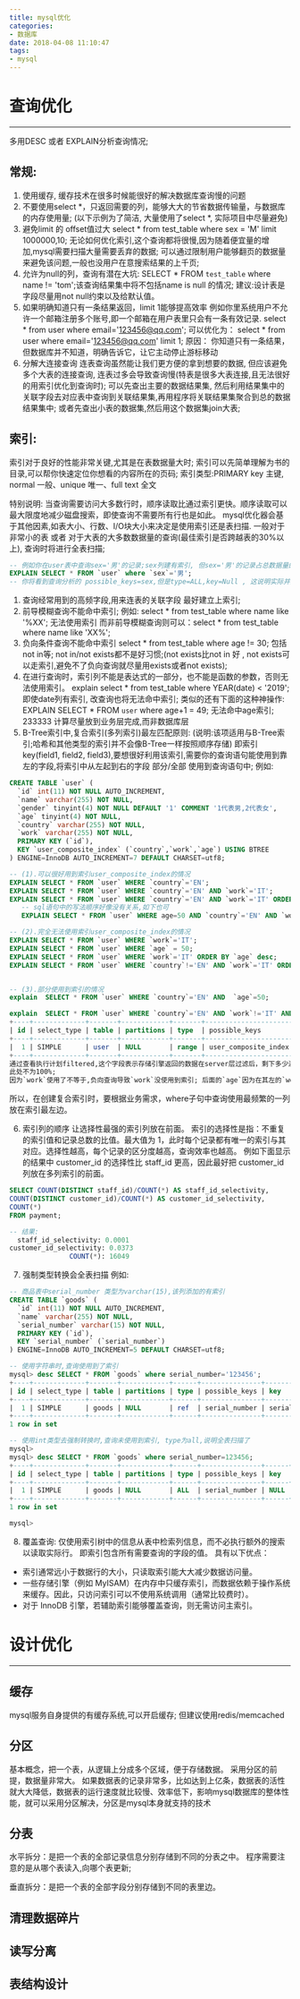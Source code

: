 ```yaml
---
title: mysql优化
categories:
- 数据库
date: 2018-04-08 11:10:47
tags:
- mysql
---
```

# 查询优化
- - -
多用DESC 或者 EXPLAIN分析查询情况;
##  常规:
1. 使用缓存, 缓存技术在很多时候能很好的解决数据库查询慢的问题
2. 不要使用select *，只返回需要的列，能够大大的节省数据传输量，与数据库的内存使用量;
(以下示例为了简洁, 大量使用了select *, 实际项目中尽量避免)
3. 避免limit 的 offset值过大
select * from test_table where sex = 'M' limit 1000000,10;
无论如何优化索引,这个查询都将很慢,因为随着便宜量的增加,mysql需要扫描大量需要丢弃的数据;
可以通过限制用户能够翻页的数据量来避免该问题,一般也没用户在意搜索结果的上千页;
4. 允许为null的列，查询有潜在大坑:
SELECT * FROM `test_table` where name != 'tom';该查询结果集中将不包括name is null 的情况;
建议:设计表是字段尽量用not null约束以及给默认值。
5. 如果明确知道只有一条结果返回，limit 1能够提高效率
例如你里系统用户不允许一个邮箱注册多个账号,即一个邮箱在用户表里只会有一条有效记录.
select * from user where email='123456@qq.com';
可以优化为：
select * from user where email='123456@qq.com' limit 1;
原因：
你知道只有一条结果，但数据库并不知道，明确告诉它，让它主动停止游标移动
6. 分解大连接查询
连表查询虽然能让我们更方便的拿到想要的数据, 但应该避免多个大表的连接查询, 连表过多会导致查询慢(特表是很多大表连接,且无法很好的用索引优化到查询时);
可以先查出主要的数据结果集, 然后利用结果集中的关联字段去对应表中查询到关联结果集,再用程序将关联结果集聚合到总的数据结果集中;
或者先查出小表的数据集,然后用这个数据集join大表;



## 索引:
索引对于良好的性能非常关键,尤其是在表数据量大时; 索引可以先简单理解为书的目录,可以帮你快速定位你想看的内容所在的页码;
索引类型:PRIMARY key 主键, normal 一般、unique 唯一、full text 全文

特别说明:
当查询需要访问大多数行时，顺序读取比通过索引更快。顺序读取可以最大限度地减少磁盘搜索，即使查询不需要所有行也是如此。
mysql优化器会基于其他因素,如表大小、行数、I/O块大小来决定是使用索引还是表扫描.
一般对于非常小的表 或者 对于大表的大多数数据量的查询(最佳索引是否跨越表的30%以上), 查询时将进行全表扫描;
```sql
-- 例如你在user表中查询sex='男'的记录;sex列建有索引, 但sex='男'的记录占总数据量的50%时;
EXPLAIN SELECT * FROM `user` where `sex`='男';
-- 你将看到查询分析的 possible_keys=sex,但是type=ALL,key=Null , 这说明实际并没走索引,而是进行的全表扫描;
```

1. 查询经常用到的高频字段,用来连表的关联字段 最好建立上索引;
2. 前导模糊查询不能命中索引;
例如: select * from test_table where name like '%XX'; 无法使用索引
而非前导模糊查询则可以：select * from test_table where name like 'XX%';
3. 负向条件查询不能命中索引
select * from test_table where age != 30;
包括 not in等;
not in/not exists都不是好习惯;(not exists比not in 好 , not exists可以走索引,避免不了负向查询就尽量用exists或者not exists);
4. 在进行查询时，索引列不能是表达式的一部分，也不能是函数的参数，否则无法使用索引。
explain select * from test_table where YEAR(date) < '2019';
即使date列有索引, 改查询也将无法命中索引;
类似的还有下面的这种神操作:
EXPLAIN SELECT * FROM `user` where age+1 = 49; 无法命中age索引;
233333
计算尽量放到业务层完成,而非数据库层
5. B-Tree索引中,复合索引(多列索引)最左匹配原则:
(说明:该项适用与B-Tree索引;哈希和其他类型的索引并不会像B-Tree一样按照顺序存储)
即索引key(field1, field2, field3),要想很好利用该索引,需要你的查询语句能使用到靠左的字段,将索引中从左起到右的字段 部分/全部 使用到查询语句中;
例如:
```sql
CREATE TABLE `user` (
  `id` int(11) NOT NULL AUTO_INCREMENT,
  `name` varchar(255) NOT NULL,
  `gender` tinyint(4) NOT NULL DEFAULT '1' COMMENT '1代表男,2代表女',
  `age` tinyint(4) NOT NULL,
  `country` varchar(255) NOT NULL,
  `work` varchar(255) NOT NULL,
  PRIMARY KEY (`id`),
  KEY `user_composite_index` (`country`,`work`,`age`) USING BTREE
) ENGINE=InnoDB AUTO_INCREMENT=7 DEFAULT CHARSET=utf8;

-- (1).可以很好用到索引user_composite_index的情况
EXPLAIN SELECT * FROM `user` WHERE `country`='EN';
EXPLAIN SELECT * FROM `user` WHERE `country`='EN' AND `work`='IT';
EXPLAIN SELECT * FROM `user` WHERE `country`='EN' AND `work`='IT' ORDER BY `age` desc;
   -- sql语句中的写法顺序好像没有关系,如下也可
   EXPLAIN SELECT * FROM `user` WHERE age=50 AND `country`='EN' AND `work`='IT';

-- (2).完全无法使用索引user_composite_index的情况
EXPLAIN SELECT * FROM `user` WHERE `work`='IT';
EXPLAIN SELECT * FROM `user` WHERE `age` = 50;
EXPLAIN SELECT * FROM `user` WHERE `work`='IT' ORDER BY `age` desc;
EXPLAIN SELECT * FROM `user` WHERE `country`!='EN' AND `work`='IT' ORDER BY `age` desc;


-- (3).部分使用到索引的情况
explain  SELECT * FROM `user` WHERE `country`='EN' AND  `age`=50;

explain  SELECT * FROM `user` WHERE `country`='EN' AND `work`!='IT' AND `age`=50;
+----+-------------+-------+------------+-------+----------------------+----------------------+---------+------+------+----------+-----------------------+
| id | select_type | table | partitions | type  | possible_keys        | key                  | key_len | ref  | rows | filtered | Extra                 |
+----+-------------+-------+------------+-------+----------------------+----------------------+---------+------+------+----------+-----------------------+
|  1 | SIMPLE      | user  | NULL       | range | user_composite_index | user_composite_index | 1534    | NULL |    2 |    14.29 | Using index condition |
+----+-------------+-------+------------+-------+----------------------+----------------------+---------+------+------+----------+-----------------------+
通过查看执行计划filtered,这个字段表示存储引擎返回的数据在server层过滤后，剩下多少满足查询的记录数量的比例，注意是百分比，不是具体记录数。
此处不为100%;
因为`work`使用了不等于,负向查询导致`work`没使用到索引; 后面的`age`因为在其左的`work`没命中索引,也将无法命中索引.

```
所以，在创建复合索引时，要根据业务需求，where子句中查询使用最频繁的一列放在索引最左边。

6. 索引列的顺序
让选择性最强的索引列放在前面。
索引的选择性是指：不重复的索引值和记录总数的比值。最大值为 1，此时每个记录都有唯一的索引与其对应。选择性越高，每个记录的区分度越高，查询效率也越高。
例如下面显示的结果中 customer_id 的选择性比 staff_id 更高，因此最好把 customer_id 列放在多列索引的前面。
```sql
SELECT COUNT(DISTINCT staff_id)/COUNT(*) AS staff_id_selectivity,
COUNT(DISTINCT customer_id)/COUNT(*) AS customer_id_selectivity,
COUNT(*)
FROM payment;

-- 结果:
  staff_id_selectivity: 0.0001
customer_id_selectivity: 0.0373
               COUNT(*): 16049
```
 
 
7. 强制类型转换会全表扫描
 例如: 
 ```sql
 -- 商品表中serial_number 类型为varchar(15),该列添加的有索引
 CREATE TABLE `goods` (
   `id` int(11) NOT NULL AUTO_INCREMENT,
   `name` varchar(255) NOT NULL,
   `serial_number` varchar(15) NOT NULL,
   PRIMARY KEY (`id`),
   KEY `serial_number` (`serial_number`)
 ) ENGINE=InnoDB AUTO_INCREMENT=5 DEFAULT CHARSET=utf8;
 
 -- 使用字符串时,查询使用到了索引
 mysql> desc SELECT * FROM `goods` where serial_number='123456';
 +----+-------------+-------+------------+------+---------------+---------------+---------+-------+------+----------+-------+
 | id | select_type | table | partitions | type | possible_keys | key           | key_len | ref   | rows | filtered | Extra |
 +----+-------------+-------+------------+------+---------------+---------------+---------+-------+------+----------+-------+
 |  1 | SIMPLE      | goods | NULL       | ref  | serial_number | serial_number | 47      | const |    1 |      100 | NULL  |
 +----+-------------+-------+------------+------+---------------+---------------+---------+-------+------+----------+-------+
 1 row in set
 
 -- 使用int类型去强制转换时,查询未使用到索引, type为all,说明全表扫描了
 mysql> 
 mysql> desc SELECT * FROM `goods` where serial_number=123456;
 +----+-------------+-------+------------+------+---------------+------+---------+------+------+----------+-------------+
 | id | select_type | table | partitions | type | possible_keys | key  | key_len | ref  | rows | filtered | Extra       |
 +----+-------------+-------+------------+------+---------------+------+---------+------+------+----------+-------------+
 |  1 | SIMPLE      | goods | NULL       | ALL  | serial_number | NULL | NULL    | NULL |    4 |       25 | Using where |
 +----+-------------+-------+------------+------+---------------+------+---------+------+------+----------+-------------+
 1 row in set
 
 mysql> 
 ```
 
8. 覆盖查询:
仅使用索引树中的信息从表中检索列信息，而不必执行额外的搜索以读取实际行。
即索引包含所有需要查询的字段的值。
具有以下优点：
* 索引通常远小于数据行的大小，只读取索引能大大减少数据访问量。
* 一些存储引擎（例如 MyISAM）在内存中只缓存索引，而数据依赖于操作系统来缓存。因此，只访问索引可以不使用系统调用（通常比较费时）。
* 对于 InnoDB 引擎，若辅助索引能够覆盖查询，则无需访问主索引。
 
 
# 设计优化
- - -
## 缓存
mysql服务自身提供的有缓存系统,可以开启缓存;
但建议使用redis/memcached
## 分区
基本概念，把一个表，从逻辑上分成多个区域，便于存储数据。
采用分区的前提，数据量非常大。
如果数据表的记录非常多，比如达到上亿条，数据表的活性就大大降低，数据表的运行速度就比较慢、效率低下，影响mysql数据库的整体性能，就可以采用分区解决，分区是mysql本身就支持的技术
## 分表
水平拆分：是把一个表的全部记录信息分别存储到不同的分表之中。
程序需要注意的是从哪个表读入,向哪个表更新;

垂直拆分：是把一个表的全部字段分别存储到不同的表里边。

## 清理数据碎片
## 读写分离
## 表结构设计
